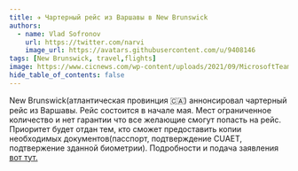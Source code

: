 ```yaml
---
title: ✈️ Чартерный рейс из Варшавы в New Brunswick
authors:
  - name: Vlad Sofronov
    url: https://twitter.com/narvi
    image_url: https://avatars.githubusercontent.com/u/9408146
tags: [New Brunswick, travel,flights]
image: https://www.cicnews.com/wp-content/uploads/2021/09/MicrosoftTeams-image-37.jpg
hide_table_of_contents: false
---
```


New Brunswick(атлантическая провинция 🇨🇦) аннонсировал чартерный рейс из Варшавы. Рейс состоится в начале мая. Мест ограниченное количество и нет гарантии что все желающие смогут попасть на рейс. Приоритет будет отдан тем, кто сможет предоставить копии необходимых документов(пасспорт, подтверждение CUAET, подтвержение зданной биометрии). Подробности и подача заявления [вот тут.](https://gnb1.hiringplatform.ca/processes/68461-2022-new-brunswick-ukraine-initiative-form-for-ukrainians?locale=en)

